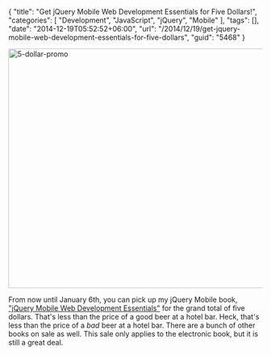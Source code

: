 {
	"title": "Get jQuery Mobile Web Development Essentials for Five Dollars!",
	"categories": [
		"Development",
		"JavaScript",
		"jQuery",
		"Mobile"
	],
	"tags": [],
	"date": "2014-12-19T05:52:52+06:00",
	"url": "/2014/12/19/get-jquery-mobile-web-development-essentials-for-five-dollars",
	"guid": "5468"
}

<a href="http://www.raymondcamden.com/wp-content/uploads/2014/12/5-dollar-promo.jpg"><img src="http://www.raymondcamden.com/wp-content/uploads/2014/12/5-dollar-promo.jpg" alt="5-dollar-promo" width="600" height="475" class="alignnone size-full wp-image-5469" /></a> 

From now until January 6th, you can pick up my jQuery Mobile book, <a href="https://www.packtpub.com/web-development/jquery-mobile-web-development-essentials-second-edition">"jQuery Mobile Web Development Essentials"</a> for the grand total of five dollars. That's less than the price of a good beer at a hotel bar. Heck, that's less than the price of a <i>bad</i> beer at a hotel bar. There are a bunch of other books on sale as well. This sale only applies to the electronic book, but it is still a great deal.